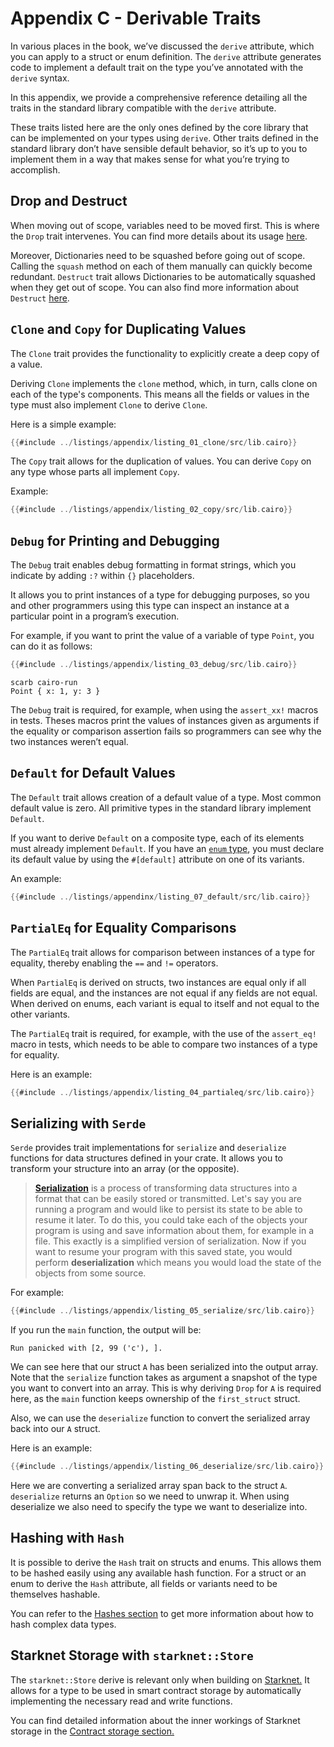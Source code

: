 # Appendix C - Derivable Traits

In various places in the book, we’ve discussed the `derive` attribute, which you can apply to a struct or enum definition. The `derive` attribute generates code to implement a default trait on the type you’ve annotated with the `derive` syntax.

In this appendix, we provide a comprehensive reference detailing all the traits in the standard library compatible with the `derive` attribute.

These traits listed here are the only ones defined by the core library that can be implemented on your types using `derive`. Other traits defined in the standard library don’t have sensible default behavior, so it’s up to you to implement them in a way that makes sense for what you’re trying to accomplish.

## Drop and Destruct

When moving out of scope, variables need to be moved first. This is where the `Drop` trait intervenes. You can find more details about its usage [here](ch04-01-what-is-ownership.md#no-op-destruction-the-drop-trait).

Moreover, Dictionaries need to be squashed before going out of scope. Calling the `squash` method on each of them manually can quickly become redundant. `Destruct` trait allows Dictionaries to be automatically squashed when they get out of scope. You can also find more information about `Destruct` [here](ch04-01-what-is-ownership.md#destruction-with-a-side-effect-the-destruct-trait).

## `Clone` and `Copy` for Duplicating Values

The `Clone` trait provides the functionality to explicitly create a deep copy of a value.

Deriving `Clone` implements the `clone` method, which, in turn, calls clone on each of the type's components. This means all the fields or values in the type must also implement `Clone` to derive `Clone`.

Here is a simple example:

```rust
{{#include ../listings/appendix/listing_01_clone/src/lib.cairo}}
```

The `Copy` trait allows for the duplication of values. You can derive `Copy` on any type whose parts all implement `Copy`.

Example:

```rust
{{#include ../listings/appendix/listing_02_copy/src/lib.cairo}}
```

## `Debug` for Printing and Debugging

The `Debug` trait enables debug formatting in format strings, which you indicate by adding `:?` within `{}` placeholders.

It allows you to print instances of a type for debugging purposes, so you and other programmers using this type can inspect an instance at a particular point in a program’s execution.

For example, if you want to print the value of a variable of type `Point`, you can do it as follows:

```rust
{{#include ../listings/appendix/listing_03_debug/src/lib.cairo}}
```

```shell
scarb cairo-run
Point { x: 1, y: 3 }
```

The `Debug` trait is required, for example, when using the `assert_xx!` macros in tests. Theses macros print the values of instances given as arguments if the equality or comparison assertion fails so programmers can see why the two instances weren’t equal.

## `Default` for Default Values

The `Default` trait allows creation of a default value of a type. Most common default value is zero. All primitive types in the standard library implement `Default`.

If you want to derive `Default` on a composite type, each of its elements must already implement `Default`. If you have an [`enum` type](ch06-01-enums.md), you must declare its default value by using the `#[default]` attribute on one of its variants.

An example:

```rust
{{#include ../listings/appendinx/listing_07_default/src/lib.cairo}}
```

## `PartialEq` for Equality Comparisons

The `PartialEq` trait allows for comparison between instances of a type for equality, thereby enabling the `==` and `!=` operators.

When `PartialEq` is derived on structs, two instances are equal only if all fields are equal, and the instances are not equal if any fields are not equal. When derived on enums, each variant is equal to itself and not equal to the other variants.

The `PartialEq` trait is required, for example, with the use of the `assert_eq!` macro in tests, which needs to be able to compare two instances of a type for equality.

Here is an example:

```rust
{{#include ../listings/appendix/listing_04_partialeq/src/lib.cairo}}
```

## Serializing with `Serde`

`Serde` provides trait implementations for `serialize` and `deserialize` functions for data structures defined in your crate. It allows you to transform your structure into an array (or the opposite).

> **[Serialization](https://en.wikipedia.org/wiki/Serialization)** is a process of transforming data structures into a format that can be easily stored or transmitted. Let's say you are running a program and would like to persist its state to be able to resume it later. To do this, you could take each of the objects your program is using and save information about them, for example in a file. This exactly is a simplified version of serialization. Now if you want to resume your program with this saved state, you would perform **deserialization** which means you would load the state of the objects from some source.

For example:

```rust
{{#include ../listings/appendix/listing_05_serialize/src/lib.cairo}}

```

If you run the `main` function, the output will be:

```shell
Run panicked with [2, 99 ('c'), ].
```

We can see here that our struct `A` has been serialized into the output array. Note that the `serialize` function takes as argument a snapshot of the type you want to convert into an array. This is why deriving `Drop` for `A` is required here, as the `main` function keeps ownership of the `first_struct` struct.

Also, we can use the `deserialize` function to convert the serialized array back into our `A` struct.

Here is an example:

```rust
{{#include ../listings/appendix/listing_06_deserialize/src/lib.cairo}}
```

Here we are converting a serialized array span back to the struct `A`. `deserialize` returns an `Option` so we need to unwrap it. When using deserialize we also need to specify the type we want to deserialize into.

## Hashing with `Hash`

It is possible to derive the `Hash` trait on structs and enums. This allows them to be hashed easily using any available hash function. For a struct or an enum to derive the `Hash` attribute, all fields or variants need to be themselves hashable.

You can refer to the [Hashes section](ch11-05-hash.md) to get more information about how to hash complex data types.

## Starknet Storage with `starknet::Store`

The `starknet::Store` derive is relevant only when building on [Starknet.](ch13-00-introduction-to-starknet-smart-contracts.md) It allows for a type to be used in smart contract storage by automatically implementing the necessary read and write functions.

You can find detailed information about the inner workings of Starknet storage in the [Contract storage section.](ch14-01-contract-storage.md)
